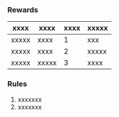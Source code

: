 ### Rewards
| xxxx  | xxxx  | xxxx | xxxxx |
|-------|-------|------|-------|
| xxxxx | xxxx  | 1    | xxx   |
| xxxxx | xxxx  | 2    | xxxxx |
| xxxxx | xxxxx | 3    | xxxx  |


### Rules
1. xxxxxxx
2. xxxxxxx

